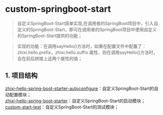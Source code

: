 # custom-springboot-start
>自定义SpringBoot-Start简单实现,在调用者的SpringBoot项目中，引入自定义的SpringBoot-Start，即可在调用者的SpringBoot项目中使用自定义的SpringBoot-Start提供的功能； 

>实现的功能：在调用sayHello()方法时，如果在配置文件中配置了：zhixi.hello.prefix，zhixi.hello.suffix 属性，则在调用sayHello()方法时，会在前后拼接上这两个属性的值；

## 1. 项目结构
[zhixi-hello-spring-boot-starter-autoconfigure](zhixi-hello-spring-boot-starter-autoconfigure)：自定义SpringBoot-Start的自动配置模块；  
[zhixi-hello-spring-boot-starter](zhixi-hello-spring-boot-starter)：自定义SpringBoot-Start的启动模块；    
[custom-start-test](custom-start-test)：自定义SpringBoot-Start的测试模块；
